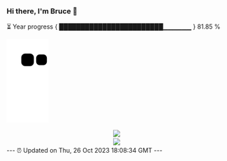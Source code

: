 ### Hi there, I'm Bruce 👋
⏳ Year progress { ████████████████████████▁▁▁▁▁▁ } 81.85 %

![](https://raw.githubusercontent.com/Swiftie13st/Swiftie13st/main/assets/github-contribution-grid-snake.svg)


<div align="center"> <img src="https://metrics.lecoq.io/Swiftie13st?template=classic&config.timezone=Asia%2FShanghai"> </div>

<div align="center"> <img src="https://github-readme-streak-stats.herokuapp.com/?user=Swiftie13st" /> </div>
---
⏰ Updated on Thu, 26 Oct 2023 18:08:34 GMT
---


